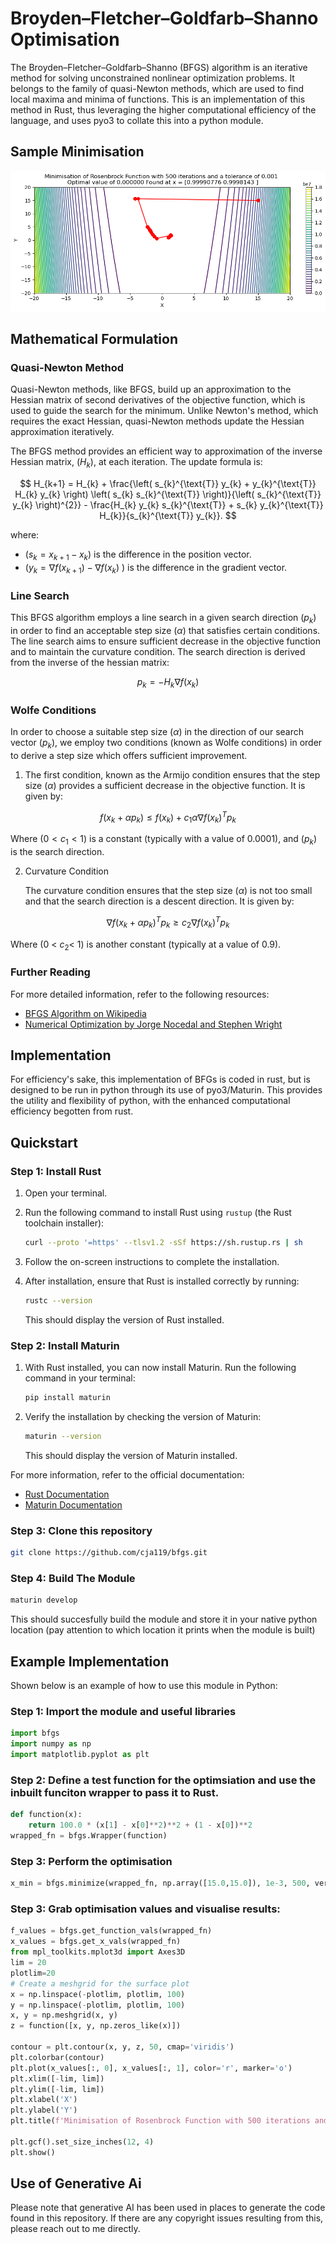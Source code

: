 #  Broyden–Fletcher–Goldfarb–Shanno Optimisation

The Broyden–Fletcher–Goldfarb–Shanno (BFGS) algorithm is an iterative method for solving unconstrained nonlinear optimization problems. It belongs to the family of quasi-Newton methods, which are used to find local maxima and minima of functions. This is an implementation of this method in Rust, thus leveraging the higher computational efficiency of the language, and uses pyo3 to collate this into a python module.
## Sample Minimisation
![Sample Solve](SampleRosenbrock.png)
## Mathematical Formulation
### Quasi-Newton Method

Quasi-Newton methods, like BFGS, build up an approximation to the Hessian matrix of second derivatives of the objective function, which is used to guide the search for the minimum. Unlike Newton's method, which requires the exact Hessian, quasi-Newton methods update the Hessian approximation iteratively.

The BFGS method provides an efficient way to approximation of the inverse Hessian matrix, \($H_k$\), at each iteration. The update formula is:

$$
H_{k+1} = H_{k} + \frac{\left( s_{k}^{\text{T}} y_{k} + y_{k}^{\text{T}} H_{k} y_{k} \right) \left( s_{k} s_{k}^{\text{T}} \right)}{\left( s_{k}^{\text{T}} y_{k} \right)^{2}} - \frac{H_{k} y_{k} s_{k}^{\text{T}} + s_{k} y_{k}^{\text{T}} H_{k}}{s_{k}^{\text{T}} y_{k}}.
$$

where:
- \($s_k = x_{k+1} - x_k$\) is the difference in the position vector.
- \($y_k = \nabla f(x_{k+1}) - \nabla f(x_k)$ \) is the difference in the gradient vector.


### Line Search

This BFGS algorithm employs a line search in a given search direction \($p_k$\) in order to find an acceptable step size \($\alpha$\) that satisfies certain conditions. The line search aims to ensure sufficient decrease in the objective function and to maintain the curvature condition. The search direction is derived from the inverse of the hessian matrix:

$$
p_k = - H_k \nabla f(x_{k})
$$

### Wolfe Conditions
In order to choose a suitable step size \($\alpha$\) in the direction of our search vector \($p_k$\), we employ two conditions (known as Wolfe conditions) in order to derive a step size which offers sufficient improvement.


1. The first condition, known as the Armijo condition ensures that the step size \($\alpha$\) provides a sufficient decrease in the objective function. It is given by:

$$
f(x_k + \alpha p_k) \leq f(x_k) + c_1 \alpha \nabla f(x_k)^T p_k 
$$

Where \($0 < c_1 < 1$\) is a constant (typically with a value of 0.0001), and \($p_k$\) is the search direction.

2. Curvature Condition
    
    The curvature condition ensures that the step size \($\alpha$\) is not too small and that the search direction is a descent direction. It is given by:
    
$$
\nabla f(x_k + \alpha p_k)^T p_k \geq c_2 \nabla f(x_k)^T p_k 
$$
    
Where \(0 < $c_2 <$ 1\) is another constant (typically at a value of 0.9).

### Further Reading


For more detailed information, refer to the following resources:
- [BFGS Algorithm on Wikipedia](https://en.wikipedia.org/wiki/BFGS_method)
- [Numerical Optimization by Jorge Nocedal and Stephen Wright](https://www.springer.com/gp/book/9780387303031)

## Implementation

For efficiency's sake, this implementation of BFGs is coded in rust, but is designed to be run in python through its use of pyo3/Maturin. This provides the utility and flexibility of python, with the enhanced computational efficiency begotten from rust.

## Quickstart

### Step 1: Install Rust

1. Open your terminal.
2. Run the following command to install Rust using `rustup` (the Rust toolchain installer):

    ```sh
    curl --proto '=https' --tlsv1.2 -sSf https://sh.rustup.rs | sh
    ```

3. Follow the on-screen instructions to complete the installation.
4. After installation, ensure that Rust is installed correctly by running:

    ```sh
    rustc --version
    ```

    This should display the version of Rust installed.

### Step 2: Install Maturin

1. With Rust installed, you can now install Maturin. Run the following command in your terminal:

    ```sh
    pip install maturin
    ```

2. Verify the installation by checking the version of Maturin:

    ```sh
    maturin --version
    ```

    This should display the version of Maturin installed.

For more information, refer to the official documentation:
- [Rust Documentation](https://www.rust-lang.org/learn)
- [Maturin Documentation](https://maturin.rs/)

### Step 3: Clone this repository
```sh
git clone https://github.com/cja119/bfgs.git
```
### Step 4: Build The Module

```sh
maturin develop
```

This should succesfully build the module and store it in your native python location (pay attention to which location it prints when the module is built)

## Example Implementation

Shown below is an example of how to use this module in Python:
### Step 1: Import the module and useful libraries
```py
import bfgs
import numpy as np
import matplotlib.pyplot as plt
```

### Step 2: Define a test function for the optimsiation and use the inbuilt funciton wrapper to pass it to Rust.
```py
def function(x):
    return 100.0 * (x[1] - x[0]**2)**2 + (1 - x[0])**2
wrapped_fn = bfgs.Wrapper(function)
```
### Step 3: Perform the optimisation
```py
x_min = bfgs.minimize(wrapped_fn, np.array([15.0,15.0]), 1e-3, 500, verbose=False)
```
### Step 3: Grab optimisation values and visualise results:
```py
f_values = bfgs.get_function_vals(wrapped_fn)
x_values = bfgs.get_x_vals(wrapped_fn)
from mpl_toolkits.mplot3d import Axes3D
lim = 20
plotlim=20
# Create a meshgrid for the surface plot
x = np.linspace(-plotlim, plotlim, 100)
y = np.linspace(-plotlim, plotlim, 100)
x, y = np.meshgrid(x, y)
z = function([x, y, np.zeros_like(x)])

contour = plt.contour(x, y, z, 50, cmap='viridis')
plt.colorbar(contour)
plt.plot(x_values[:, 0], x_values[:, 1], color='r', marker='o')
plt.xlim([-lim, lim])
plt.ylim([-lim, lim])
plt.xlabel('X')
plt.ylabel('Y')
plt.title(f'Minimisation of Rosenbrock Function with 500 iterations and a tolerance of 0.001 \n Optimal value of {function(x_values[-1]):2f} Found at x = {x_values[-1]}')

plt.gcf().set_size_inches(12, 4)
plt.show()
```
## Use of Generative Ai

Please note that generative AI has been used in places to generate the code found in this repository. If there are any copyright issues resulting from this, please reach out to me directly.
